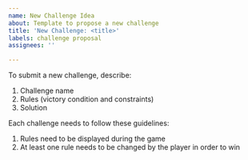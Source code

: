 ```yaml
---
name: New Challenge Idea
about: Template to propose a new challenge
title: 'New Challenge: <title>'
labels: challenge proposal
assignees: ''

---
```


To submit a new challenge, describe:

1. Challenge name
2. Rules (victory condition and constraints)
3. Solution

Each challenge needs to follow these guidelines:

1. Rules need to be displayed during the game
2. At least one rule needs to be changed by the player in order to win
